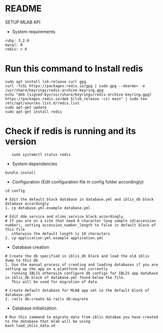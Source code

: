 # README
SETUP MLAB API
* System requirements  
```
ruby: 3.2.0
mysql: 8
redis: > 6
```

# Run this command to Install redis
```
sudo apt install lsb-release curl gpg  
curl -fsSL https://packages.redis.io/gpg | sudo gpg --dearmor -o /usr/share/keyrings/redis-archive-keyring.gpg  
echo "deb [signed-by=/usr/share/keyrings/redis-archive-keyring.gpg] https://packages.redis.io/deb $(lsb_release -cs) main" | sudo tee /etc/apt/sources.list.d/redis.list  
sudo apt-get update  
sudo apt-get install redis
```
# Check if redis is running and its version
``` redis-server -v  
   sudo systemctl status redis
```

* System dependencies
```
bundle install
```
* Configuration (Edit configuration file in config folder accordingly)
```
cd config  

# Edit the default block database in database.yml and iblis_db block database accordingly
1. cp database.yml.example database.yml  

# Edit dde_service and nlims_service block accordingly
# If you are on a site that need 8 character long sample id(accession number), setting accession_number_length to false in default block of this file  
   otherwise the default length is 10 characters
2. cp application.yml.example application.yml
```

* Database creation
```
# Create the db specified in iblis_db block and load the old iblis dump to this db
1. Use the manual process of creating and loading databases if you are setting up the app on a plantform not currently 
   running IBLIS otherwise configure db configs for IBLIS app database in iblis_db block of database.yml found below the file.  
   This will be used for migration of data 

# Create default database for MLAB app set in the default block of database.yml
2. rails db:create && rails db:migrate
```
* Database initialization
```
# Run this command to migrate data from iblis databae you have created to the database that mlab will be using
bash load_iblis_data.sh 
```